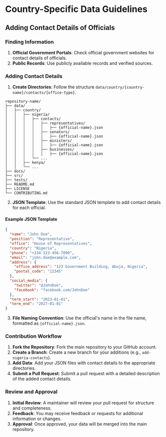 # Country-Specific Data Guidelines

## Adding Contact Details of Officials

### Finding Information
1. **Official Government Portals**: Check official government websites for contact details of officials.
2. **Public Records**: Use publicly available records and verified sources.

### Adding Contact Details
1. **Create Directories**: Follow the structure `data/country/{country-name}/contacts/{office-type}`.
```plaintext
repository-name/
├── data/
│   ├── country/
│   │   ├── nigeria/
│   │   │   ├── contacts/
│   │   │   │   ├── representatives/
│   │   │   │   │   ├── {official-name}.json
│   │   │   │   ├── senators/
│   │   │   │   │   ├── {official-name}.json
│   │   │   │   ├── ministers/
│   │   │   │   │   ├── {official-name}.json
│   │   │   │   ├── businesses/
│   │   │   │   │   ├── {official-name}.json
│   │   │   └── ...
│   │   ├── kenya/
│   │   └── ...
├── docs/
├── src/
├── tests/
├── README.md
├── LICENSE
└── CONTRIBUTING.md
```
2. **JSON Template**: Use the standard JSON template to add contact details for each official.

#### Example JSON Template
```json
{
  "name": "John Doe",
  "position": "Representative",
  "office": "House of Representatives",
  "country": "Nigeria",
  "phone": "+234-123-456-7890",
  "email": "john.doe@example.com",
  "address": {
    "office_address": "123 Government Building, Abuja, Nigeria",
    "postal_code": "12345"
  },
  "social_media": {
    "twitter": "@JohnDoe",
    "facebook": "facebook.com/JohnDoe"
  },
  "term_start": "2023-01-01",
  "term_end": "2027-01-01"
}
```
3. **File Naming Convention**: Use the official's name in the file name, formatted as `{official-name}.json`.

### Contribution Workflow
1. **Fork the Repository**: Fork the main repository to your GitHub account.
2. **Create a Branch**: Create a new branch for your additions (e.g., `add-nigeria-contacts`).
3. **Add Data**: Add your JSON files with contact details to the appropriate directories.
4. **Submit a Pull Request**: Submit a pull request with a detailed description of the added contact details.

### Review and Approval
1. **Initial Review**: A maintainer will review your pull request for structure and completeness.
2. **Feedback**: You may receive feedback or requests for additional information or changes.
3. **Approval**: Once approved, your data will be merged into the main repository.
